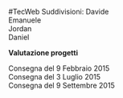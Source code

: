 #TecWeb
Suddivisioni: 
Davide	
Emanuele	
Jordan	
Daniel	

<strong>Valutazione progetti</strong>

Consegna del 9 Febbraio 2015 <br>
Consegna del 3 Luglio 2015<br>
Consegna del 9 Settembre 2015<br>
